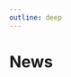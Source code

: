 ```yaml
---
outline: deep
---
```


<script setup>
import NewsCard from './news.vue'
</script>


# News

<div class="news-cards-container">
  <NewsCard
    title="Optimized Translation Loading Algorithm Released"
    date="2025-01-10"
    version="v1.58.0"
    excerpt="The new algorithm improves translation loading performance, making builds faster and reducing CPU and memory usage."
    image="/optimized-loading.png"
    link="/news/optimized-translation-loading"
  ></NewsCard>

  <NewsCard
    title="New CLI Feature: `text-to-i18n`"
    date="2024-12-24"
    version="cli v1.1.0"
    excerpt="Automate the process of converting hardcoded text into i18n keys with the new CLI command."
    image="/text-to-i18n.gif"
    link="/news/text-to-i18n"
  />
</div>

